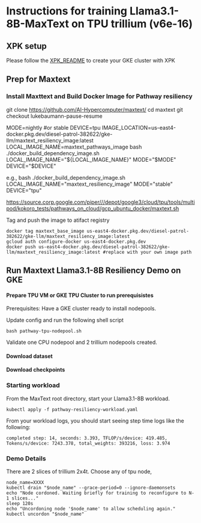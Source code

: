 # Instructions for training Llama3.1-8B-MaxText on TPU trillium (v6e-16)

## XPK setup
Please follow the [XPK_README](https://github.com/AI-Hypercomputer/tpu-recipes/blob/main/training/trillium/XPK_README.md) to create your GKE cluster with XPK

## Prep for Maxtext

### Install Maxttext and Build Docker Image for Pathway resiliency
git clone https://github.com/AI-Hypercomputer/maxtext/
cd maxtext
git checkout lukebaumann-pause-resume

MODE=nightly #or stable
DEVICE=tpu
IMAGE_LOCATION=us-east4-docker.pkg.dev/diesel-patrol-382622/gke-llm/maxtext_resiliency_image:latest
LOCAL_IMAGE_NAME=maxtext_pathways_image
bash ./docker_build_dependency_image.sh LOCAL_IMAGE_NAME="${LOCAL_IMAGE_NAME}" MODE="$MODE" DEVICE="$DEVICE"

e.g., bash ./docker_build_dependency_image.sh LOCAL_IMAGE_NAME="maxtext_resiliency_image" MODE="stable" DEVICE="tpu"

https://source.corp.google.com/piper///depot/google3/cloud/tpu/tools/multipod/kokoro_tests/pathways_on_cloud/gcp_ubuntu_docker/maxtext.sh

Tag and push the image to atifact registry
```
docker tag maxtext_base_image us-east4-docker.pkg.dev/diesel-patrol-382622/gke-llm/maxtext_resiliency_image:latest
gcloud auth configure-docker us-east4-docker.pkg.dev
docker push us-east4-docker.pkg.dev/diesel-patrol-382622/gke-llm/maxtext_resiliency_image:latest #replace with your own image path
```

## Run Maxtext Llama3.1-8B Resiliency Demo on GKE


#### Prepare TPU VM or GKE TPU Cluster to run prerequisistes
Prerequisites:
Have a GKE cluster ready to install nodepools. 

Update config and run the following shell script
```
bash pathway-tpu-nodepool.sh
```

Validate one CPU nodepool and 2 trillium nodepools created. 
#### Download dataset



#### Download checkpoints

### Starting workload

From the MaxText root directory, start your Llama3.1-8B workload.
```
kubectl apply -f pathway-resiliency-workload.yaml
```

From your workload logs, you should start seeing step time logs like the following:
```
completed step: 14, seconds: 3.393, TFLOP/s/device: 419.485, Tokens/s/device: 7243.378, total_weights: 393216, loss: 3.974
```

### Demo Details

There are 2 slices of trillium 2x4t. 
Choose any of tpu node, 
```
node_name=XXXX
kubectl drain "$node_name" --grace-period=0 --ignore-daemonsets
echo "Node cordoned. Waiting briefly for training to reconfigure to N-1 slices..."
sleep 120s
echo "Uncordoning node '$node_name' to allow scheduling again."
kubectl uncordon "$node_name"
```

